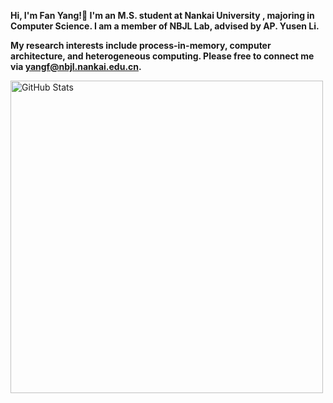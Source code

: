 <strong>Hi, I'm Fan Yang!👋 I'm an M.S. student at Nankai University , majoring in Computer Science. I am a member of NBJL Lab, advised by AP. Yusen Li.

My research interests include process-in-memory, computer architecture, and heterogeneous computing. Please free to connect me via yangf@nbjl.nankai.edu.cn.</strong>



<img width="500px"  alt="GitHub Stats" src="https://github-readme-stats.vercel.app/api?username=XDUFanYang&count_private=true&show_icons=true"/>


